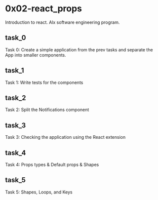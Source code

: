 # 0x02-react_props
Introduction to react. Alx software engineering program.

## task_0
Task 0: Create a simple application from the prev tasks and separate the App into smaller components.

## task_1
Task 1: Write tests for the components

## task_2
Task 2: Split the Notifications component

## task_3
Task 3: Checking the application using the React extension

## task_4
Task 4: Props types & Default props & Shapes

## task_5
Task 5: Shapes, Loops, and Keys
